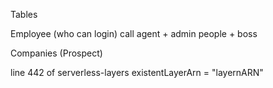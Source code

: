 Tables

Employee (who can login)
call agent + admin people + boss



Companies (Prospect)


line 442 of serverless-layers
existentLayerArn = "layernARN"
